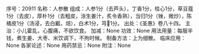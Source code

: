 序号：20911
名称：人参散
组成：人参1分（去芦头），丁香1分，桂心1分，草豆蔻1分（去皮），厚朴1分（去粗皮，涂生姜汁，炙令香熟），当归1分（锉，微炒），陈橘皮1分（汤浸，去白瓤，焙），白术1分，芎1分。
出处：《圣惠》卷八十四。
主治：小儿霍乱，心腹痛，不欲饮食。
加减：None
功效：None
用法用量：每服半钱，煮生姜、大枣、米饮调下，不拘时候。
制备方法：上为细散。
临床应用：None
各家论述：None
用药禁忌：None
附注：None
